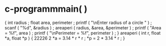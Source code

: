 # c-programmmain( )
 {
 int radius ;
 float area, perimeter ;
 printf ( "\nEnter radius of a circle " ) ;
 scanf ( "%d", &radius ) ;
 areaperi ( radius, &area, &perimeter ) ;
 printf ( "Area = %f", area ) ;
 printf ( "\nPerimeter = %f", perimeter ) ;
 }
 areaperi ( int r, float *a, float *p )
 {
22226
 2
 *a = 3.14 * r * r ;
 *p = 2 * 3.14 * r ;
 }
